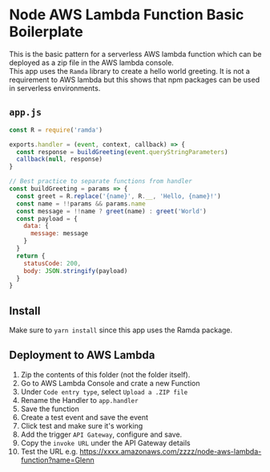 # Node AWS Lambda Function Basic Boilerplate

This is the basic pattern for a serverless AWS lambda function which can be deployed as a zip file in the AWS lambda console.   
This app uses the `Ramda` library to create a hello world greeting. It is not a requirement to AWS lambda but this shows that npm packages can be used in serverless environments.

## `app.js`
```javascript
const R = require('ramda')

exports.handler = (event, context, callback) => {
  const response = buildGreeting(event.queryStringParameters)
  callback(null, response)
}

// Best practice to separate functions from handler
const buildGreeting = params => {
  const greet = R.replace('{name}', R.__, 'Hello, {name}!')
  const name = !!params && params.name
  const message = !!name ? greet(name) : greet('World')
  const payload = {
    data: {
      message: message
    }
  }
  return {
    statusCode: 200,
    body: JSON.stringify(payload)
  }
}
```

## Install
Make sure to `yarn install` since this app uses the Ramda package.

## Deployment to AWS Lambda
1. Zip the contents of this folder (not the folder itself).
2. Go to AWS Lambda Console and crate a new Function
3. Under `Code entry type`, select `Upload a .ZIP file`
4. Rename the Handler to `app.handler`
5. Save the function
6. Create a test event and save the event
7. Click test and make sure it's working
8. Add the trigger `API Gateway`, configure and save.
9. Copy the `invoke URL` under the API Gateway details
10. Test the URL e.g. https://xxxx.amazonaws.com/zzzz/node-aws-lambda-function?name=Glenn